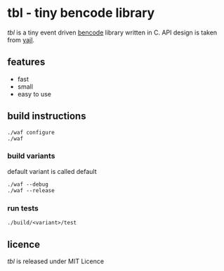 tbl - tiny bencode library
==========================
*tbl* is a tiny event driven [bencode](http://en.wikipedia.org/wiki/Bencode)
library written in C. API design is taken from
[yajl](http://github.com/lloyd/yajl).

features
--------
* fast
* small
* easy to use

build instructions
------------------

	./waf configure
	./waf

### build variants

default variant is called default

	./waf --debug
	./waf --release

### run tests

	./build/<variant>/test

licence
-------
*tbl* is released under MIT Licence

